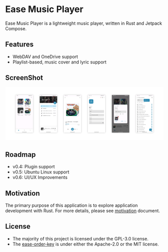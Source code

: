# Ease Music Player

Ease Music Player is a lightweight music player, written in Rust and Jetpack Compose.

Features
----

- WebDAV and OneDrive support
- Playlist-based, music cover and lyric support

ScreenShot
----

![screenshot](./docs/Screenshots.webp)

Roadmap
----

- v0.4: Plugin support
- v0.5: Ubuntu Linux support
- v0.6: UI/UX Improvements

Motivation
----

The primary purpose of this application is to explore application development with Rust. For more details, please see [motivation](./docs/motivation.md) document.


License
----

- The majority of this project is licensed under the GPL-3.0 license.
- The [ease-order-key](./rust-libs/ease-order-key) is under either the Apache-2.0 or the MIT license.

